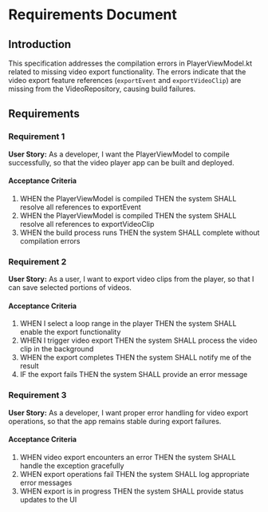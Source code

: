 # Requirements Document

## Introduction

This specification addresses the compilation errors in PlayerViewModel.kt related to missing video export functionality. The errors indicate that the video export feature references (`exportEvent` and `exportVideoClip`) are missing from the VideoRepository, causing build failures.

## Requirements

### Requirement 1

**User Story:** As a developer, I want the PlayerViewModel to compile successfully, so that the video player app can be built and deployed.

#### Acceptance Criteria

1. WHEN the PlayerViewModel is compiled THEN the system SHALL resolve all references to exportEvent
2. WHEN the PlayerViewModel is compiled THEN the system SHALL resolve all references to exportVideoClip
3. WHEN the build process runs THEN the system SHALL complete without compilation errors

### Requirement 2

**User Story:** As a user, I want to export video clips from the player, so that I can save selected portions of videos.

#### Acceptance Criteria

1. WHEN I select a loop range in the player THEN the system SHALL enable the export functionality
2. WHEN I trigger video export THEN the system SHALL process the video clip in the background
3. WHEN the export completes THEN the system SHALL notify me of the result
4. IF the export fails THEN the system SHALL provide an error message

### Requirement 3

**User Story:** As a developer, I want proper error handling for video export operations, so that the app remains stable during export failures.

#### Acceptance Criteria

1. WHEN video export encounters an error THEN the system SHALL handle the exception gracefully
2. WHEN export operations fail THEN the system SHALL log appropriate error messages
3. WHEN export is in progress THEN the system SHALL provide status updates to the UI